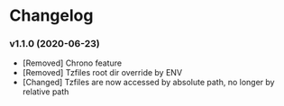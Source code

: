 # Changelog

### v1.1.0 (2020-06-23)

- [Removed] Chrono feature
- [Removed] Tzfiles root dir override by ENV
- [Changed] Tzfiles are now accessed by absolute path, no longer by relative path
